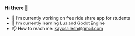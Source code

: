 ### Hi there 👋

<!--
**kaycsailesh/kaycsailesh** is a ✨ _special_ ✨ repository because its `README.md` (this file) appears on your GitHub profile.

Here are some ideas to get you started:
-->
- 🔭 I’m currently working on free ride share app for students
- 🌱 I’m currently learning Lua and Godot Engine
- 📫 How to reach me: kaycsailesh@gmail.com

